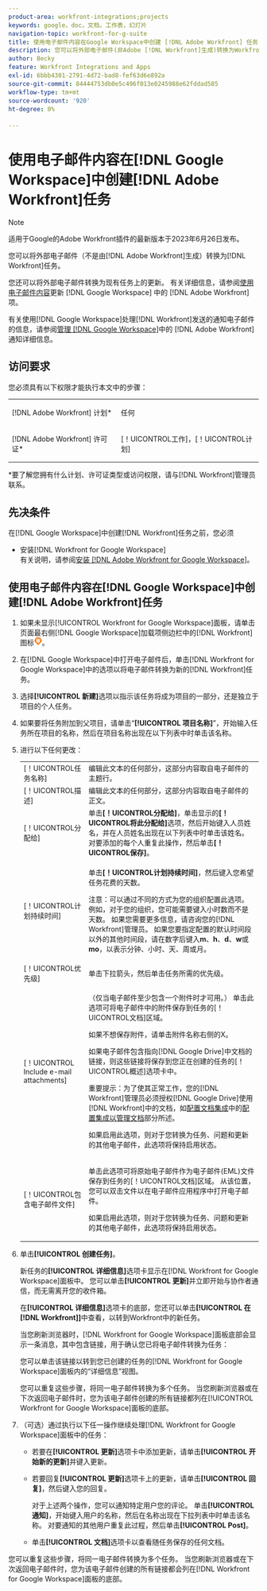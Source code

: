 ```yaml
---
product-area: workfront-integrations;projects
keywords: google，doc，文档，工作表，幻灯片
navigation-topic: workfront-for-g-suite
title: 使用电子邮件内容在Google Workspace中创建 [!DNL Adobe Workfront] 任务
description: 您可以将外部电子邮件(非Adobe [!DNL Workfront]生成)转换为Workfront任务。
author: Becky
feature: Workfront Integrations and Apps
exl-id: 6bbb4301-2791-4d72-bad8-fef63d6e892a
source-git-commit: 84444753db0e5c496f013e0245988e62fddad585
workflow-type: tm+mt
source-wordcount: '920'
ht-degree: 0%

---
```


# 使用电子邮件内容在[!DNL Google Workspace]中创建[!DNL Adobe Workfront]任务

>[!NOTE]
>
>适用于Google的Adobe Workfront插件的最新版本于2023年6月26日发布。

您可以将外部电子邮件（不是由[!DNL Adobe Workfront]生成）转换为[!DNL Workfront]任务。

您还可以将外部电子邮件转换为现有任务上的更新。 有关详细信息，请参阅[使用电子邮件内容](../../workfront-integrations-and-apps/workfront-for-g-suite/update-wf-item-using-email-content.md)更新 [!DNL Google Workspace] 中的 [!DNL Adobe Workfront] 项。

有关使用[!DNL Google Workspace]处理[!DNL Workfront]发送的通知电子邮件的信息，请参阅[管理 [!DNL Google Workspace]](../../workfront-integrations-and-apps/workfront-for-g-suite/manage-wf-email-notification-details-in-gsuite.md)中的 [!DNL Adobe Workfront] 通知详细信息。

## 访问要求

您必须具有以下权限才能执行本文中的步骤：

<table style="table-layout:auto"> 
 <col> 
 <col> 
 <tbody> 
  <tr> 
   <td role="rowheader">[!DNL Adobe Workfront] 计划*</td> 
   <td> <p>任何</p> </td> 
  </tr> 
  <tr> 
   <td role="rowheader">[!DNL Adobe Workfront] 许可证*</td> 
   <td> <p>[！UICONTROL工作]，[！UICONTROL计划]</p> </td> 
  </tr> 
   </tbody> 
</table>

&#42;要了解您拥有什么计划、许可证类型或访问权限，请与[!DNL Workfront]管理员联系。

## 先决条件

在[!DNL Google Workspace]中创建[!DNL Workfront]任务之前，您必须

* 安装[!DNL Workfront for Google Workspace]\
   有关说明，请参阅[安装 [!DNL Adobe Workfront for Google Workspace]](../../workfront-integrations-and-apps/workfront-for-g-suite/install-workfront-for-gsuite.md)。

## 使用电子邮件内容在[!DNL Google Workspace]中创建[!DNL Adobe Workfront]任务

1. 如果未显示[!UICONTROL Workfront for Google Workspace]面板，请单击页面最右侧[!DNL Google Workspace]加载项侧边栏中的[!DNL Workfront]图标![](assets/wf-lion-icon.png)。
1. 在[!DNL Google Workspace]中打开电子邮件后，单击[!DNL Workfront for Google Workspace]中的选项以将电子邮件转换为新的[!DNL Workfront]任务。

1. 选择&#x200B;**[!UICONTROL 新建]**&#x200B;选项以指示该任务将成为项目的一部分，还是独立于项目的个人任务。
1. 如果要将任务附加到父项目，请单击“**[!UICONTROL 项目名称]**”，开始输入任务所在项目的名称，然后在项目名称出现在以下列表中时单击该名称。
1. 进行以下任何更改：

   <table style="table-layout:auto"> 
    <col> 
    <col> 
    <tbody> 
     <tr> 
      <td role="rowheader">[！UICONTROL任务名称]</td> 
      <td>编辑此文本的任何部分，这部分内容取自电子邮件的主题行。</td> 
     </tr> 
     <tr> 
      <td role="rowheader">[！UICONTROL描述]</td> 
      <td>编辑此文本的任何部分，这部分内容取自电子邮件的正文。</td> 
     </tr> 
     <tr data-mc-conditions=""> 
      <td role="rowheader">[！UICONTROL分配给]</td> 
      <td>单击<strong>[！UICONTROL分配给]</strong>，单击显示的<strong>[！UICONTROL将此分配给]</strong>选项，然后开始键入人员姓名，并在人员姓名出现在以下列表中时单击该姓名。 对要添加的每个人重复此操作，然后单击<strong>[！UICONTROL保存]</strong>。</td> 
     </tr> 
     <tr data-mc-conditions=""> 
      <td role="rowheader">[！UICONTROL计划持续时间]</td> 
      <td> <p>单击<strong>[！UICONTROL计划持续时间]</strong>，然后键入您希望任务花费的天数。 </p> <p>注意：可以通过不同的方式为您的组织配置此选项。 例如，对于您的组织，您可能需要键入小时数而不是天数。 如果您需要更多信息，请咨询您的[!DNL Workfront]管理员。 如果您要指定配置的默认时间段以外的其他时间段，请在数字后键入<strong>m</strong>、<strong>h</strong>、<strong>d</strong>、<strong>w</strong>或<strong>mo</strong>，以表示分钟、小时、天、周或月。</p> </td> 
     </tr> 
     <tr data-mc-conditions=""> 
      <td role="rowheader">[！UICONTROL优先级]</td> 
      <td>单击下拉箭头，然后单击任务所需的优先级。</td> 
     </tr> 
     <tr data-mc-conditions=""> 
      <td role="rowheader">[！UICONTROL Include e-mail attachments]</td> 
      <td> <p>（仅当电子邮件至少包含一个附件时才可用。） 单击此选项可将电子邮件中的附件保存到任务的[！UICONTROL文档]区域。 </p> <p>如果不想保存附件，请单击附件名称右侧的X。 </p> <p>如果电子邮件包含指向[!DNL Google Drive]中文档的链接，则这些链接将保存到您正在创建的任务的[！UICONTROL概述]选项卡中。 </p> <p>重要提示：为了使其正常工作，您的[!DNL Workfront]管理员必须授权[!DNL Google Drive]使用[!DNL Workfront]中的文档，如<a href="../../administration-and-setup/configure-integrations/configure-document-integrations.md" class="MCXref xref">配置文档集成</a>中的<a href="../../administration-and-setup/configure-integrations/configure-document-integrations.md#configur" class="MCXref xref">配置集成以管理文档</a>部分所述。</p> <p>如果启用此选项，则对于您转换为任务、问题和更新的其他电子邮件，此选项将保持启用状态。</p> </td> 
     </tr> 
     <tr data-mc-conditions=""> 
      <td role="rowheader">[！UICONTROL包含电子邮件文件]</td> 
      <td> <p>单击此选项可将原始电子邮件作为电子邮件(EML)文件<span>保存到任务的[！UICONTROL文档]区域</span>。 从该位置，您可以双击文件以在电子邮件应用程序中打开电子邮件。</p> <p>如果启用此选项，则对于您转换为任务、问题和更新的其他电子邮件，此选项将保持启用状态。</p> </td> 
     </tr> 
    </tbody> 
   </table>

1. 单击&#x200B;**[!UICONTROL 创建任务]**。

   新任务的&#x200B;**[!UICONTROL 详细信息]**&#x200B;选项卡显示在[!DNL Workfront for Google Workspace]面板中。 您可以单击&#x200B;**[!UICONTROL 更新]**&#x200B;并立即开始与协作者通信，而无需离开您的收件箱。

   在&#x200B;**[!UICONTROL 详细信息]**&#x200B;选项卡的底部，您还可以单击&#x200B;**[!UICONTROL 在[!DNL Workfront]]**&#x200B;中查看，以转到Workfront中的新任务。

   当您刷新浏览器时，[!DNL Workfront for Google Workspace]面板底部会显示一条消息，其中包含链接，用于确认您已将电子邮件转换为任务：

   您可以单击该链接以转到您已创建的任务的[!DNL Workfront for Google Workspace]面板内的“详细信息”视图。

   您可以重复这些步骤，将同一电子邮件转换为多个任务。 当您刷新浏览器或在下次返回电子邮件时，您为该电子邮件创建的所有链接都列在[!UICONTROL Workfront for Google Workspace]面板的底部。

1. （可选）通过执行以下任一操作继续处理[!DNL Workfront for Google Workspace]面板中的任务：

   * 若要在&#x200B;**[!UICONTROL 更新]**&#x200B;选项卡中添加更新，请单击&#x200B;**[!UICONTROL 开始新的更新]**&#x200B;并键入更新。

   * 若要回复&#x200B;**[!UICONTROL 更新]**&#x200B;选项卡上的更新，请单击&#x200B;**[!UICONTROL 回复]**，然后键入您的回复。

     对于上述两个操作，您可以通知特定用户您的评论。 单击&#x200B;**[!UICONTROL 通知]**，开始键入用户的名称，然后在名称出现在下拉列表中时单击该名称。 对要通知的其他用户重复此过程，然后单击&#x200B;**[!UICONTROL Post]**。

   * 单击&#x200B;**[!UICONTROL 文档]**&#x200B;选项卡以查看随任务保存的任何文档。

您可以重复这些步骤，将同一电子邮件转换为多个任务。 当您刷新浏览器或在下次返回电子邮件时，您为该电子邮件创建的所有链接都会列在[!DNL Workfront for Google Workspace]面板的底部。
